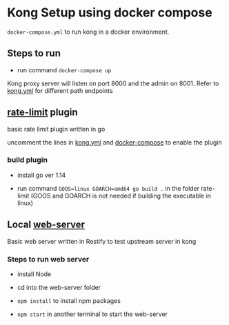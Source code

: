 # Kong Setup using docker compose

``docker-compose.yml`` to run kong in a docker environment.

## Steps to run

* run command ``docker-compose up``

Kong proxy server will listen on port 8000 and the admin on 8001. Refer to [kong.yml](./kong.yml) for different path endpoints

## [rate-limit](./rate-limit) plugin

basic rate limit plugin written in go

uncomment the lines in [kong.yml](./kong.yml) and [docker-compose](./docker-compose.yml) to enable the plugin

### build plugin

* install go ver 1.14

* run command ``GOOS=linux GOARCH=amd64 go build .`` in the folder rate-limit (GOOS and GOARCH is not needed if building the executable in linux)

## Local [web-server](./web-server)

Basic web server written in Restify to test upstream server in kong

### Steps to run web server

* install Node

* cd into the web-server folder

* ``npm install`` to install npm packages

* ``npm start`` in another terminal to start the web-server
